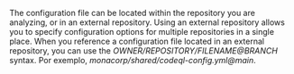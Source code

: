The configuration file can be located within the repository you are analyzing, or in an external repository. Using an external repository allows you to specify configuration options for multiple repositories in a single place. When you reference a configuration file located in an external repository, you can use the _OWNER/REPOSITORY/FILENAME@BRANCH_ syntax. Por exemplo, _monacorp/shared/codeql-config.yml@main_.
